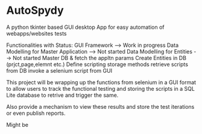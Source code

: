 # AutoSpydy
A python tkinter based GUI desktop App for easy automation of webapps/websites tests

Functionalities with Status:
GUI Framework                                       -->  Work in progress
Data Modelling for Master Application               --> Not started
Data Modelling for Entities                         --> Not started
Master DB & fetch the appltn params
Create Entities in DB (prjct,page,elemnt etc.)
Define scripting storage methods
retrieve scripts from DB
invoke a selenium script from GUI





This project will be wrapping up the functions from selenium in a GUI format to allow users to track the functional testing and storing the scripts in a SQL Lite database to retrive and trigger the same.

Also provide a mechanism to view these results and store the test iterations or even publish reports.

Might be 